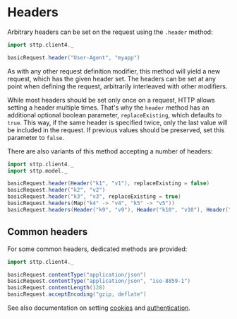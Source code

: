 # Headers

Arbitrary headers can be set on the request using the `.header` method:

```scala
import sttp.client4._

basicRequest.header("User-Agent", "myapp")
```

As with any other request definition modifier, this method will yield a new request, which has the given header set. The headers can be set at any point when defining the request, arbitrarily interleaved with other modifiers.

While most headers should be set only once on a request, HTTP allows setting a header multiple times. That's why the `header` method has an additional optional boolean parameter, `replaceExisting`, which defaults to `true`. This way, if the same header is specified twice, only the last value will be included in the request. If previous values should be preserved, set this parameter to `false`.

There are also variants of this method accepting a number of headers:

```scala
import sttp.client4._
import sttp.model._

basicRequest.header(Header("k1", "v1"), replaceExisting = false)
basicRequest.header("k2", "v2")
basicRequest.header("k3", "v3", replaceExisting = true)
basicRequest.headers(Map("k4" -> "v4", "k5" -> "v5"))
basicRequest.headers(Header("k9", "v9"), Header("k10", "v10"), Header("k11", "v11"))
```

## Common headers

For some common headers, dedicated methods are provided:

```scala
import sttp.client4._

basicRequest.contentType("application/json")
basicRequest.contentType("application/json", "iso-8859-1")
basicRequest.contentLength(128)
basicRequest.acceptEncoding("gzip, deflate")
```    

See also documentation on setting [cookies](cookies.md) and [authentication](authentication.md).
